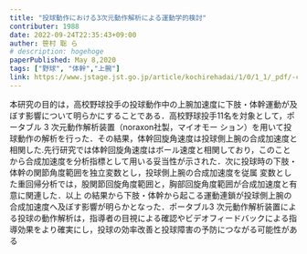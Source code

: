 ```yaml
---
title: "投球動作における3次元動作解析による運動学的検討"
contributer: 1988
date: 2022-09-24T22:35:43+09:00
auther: 笹村 聡 ら
# description: hogehoge
paperPublished: May 8,2020
tags: ["野球", "体幹","上腕"]
link: https://www.jstage.jst.go.jp/article/kochirehadai/1/0/1_1/_pdf/-char/ja
---
```

本研究の目的は，高校野球投手の投球動作中の上腕加速度に下肢・体幹運動が及ぼす影響について明らかにすることである．高校野球投手11名を対象として，ポータブル 3 次元動作解析装置（noraxon社製，マイオモー ション）を用いて投球動作の解析を行った．その結果，体幹回旋角速度は投球側上腕の合成加速度と相関した.先行研究では体幹回旋角速度はボール速度と相関しており，このことから合成加速度を分析指標として用いる妥当性が示された．次に投球時の下肢・体幹の関節角度範囲を独立変数とし，投球側上腕の合成加速度を従属 変数とした重回帰分析では，股関節回旋角度範囲と，胸部回旋角度範囲が合成加速度と有意に関連した．以上 の結果から下肢・体幹から起こる運動連鎖が投球側上腕の合成加速度へ及ぼす影響が明らかとなった．ポータブル3 次元動作解析装置による投球の動作解析は，指導者の目視による確認やビデオフィードバックによる指 導効果をより確実にし，投球の効率改善と投球障害の予防につながる可能性がある
